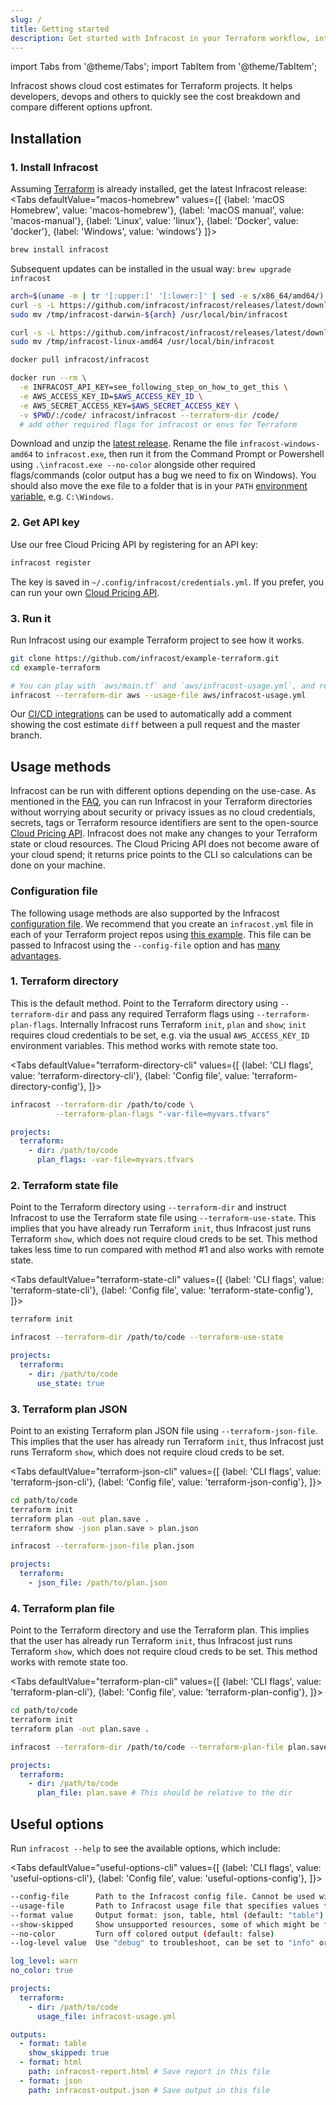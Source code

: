 ```yaml
---
slug: /
title: Getting started
description: Get started with Infracost in your Terraform workflow, integrate it into your pull requests and CI pipeline and view cost estimates for your AWS/Google cloud infrastructure.
---
```


import Tabs from '@theme/Tabs';
import TabItem from '@theme/TabItem';

Infracost shows cloud cost estimates for Terraform projects. It helps developers, devops and others to quickly see the cost breakdown and compare different options upfront.

## Installation

### 1. Install Infracost
Assuming [Terraform](https://www.terraform.io/downloads.html) is already installed, get the latest Infracost release:
<Tabs
  defaultValue="macos-homebrew"
  values={[
    {label: 'macOS Homebrew', value: 'macos-homebrew'},
    {label: 'macOS manual', value: 'macos-manual'},
    {label: 'Linux', value: 'linux'},
    {label: 'Docker', value: 'docker'},
    {label: 'Windows', value: 'windows'}
  ]}>
  <TabItem value="macos-homebrew">

  ```sh
  brew install infracost
  ```

  Subsequent updates can be installed in the usual way: `brew upgrade infracost`

  </TabItem>
  <TabItem value="macos-manual">

  ```sh
  arch=$(uname -m | tr '[:upper:]' '[:lower:]' | sed -e s/x86_64/amd64/) && \
  curl -s -L https://github.com/infracost/infracost/releases/latest/download/infracost-darwin-${arch}.tar.gz | tar xz -C /tmp && \
  sudo mv /tmp/infracost-darwin-${arch} /usr/local/bin/infracost
  ```

  </TabItem>
  <TabItem value="linux">

  ```sh
  curl -s -L https://github.com/infracost/infracost/releases/latest/download/infracost-linux-amd64.tar.gz | tar xz -C /tmp && \
  sudo mv /tmp/infracost-linux-amd64 /usr/local/bin/infracost
  ```

  </TabItem>
  <TabItem value="docker">

  ```sh
  docker pull infracost/infracost

  docker run --rm \
    -e INFRACOST_API_KEY=see_following_step_on_how_to_get_this \
    -e AWS_ACCESS_KEY_ID=$AWS_ACCESS_KEY_ID \
    -e AWS_SECRET_ACCESS_KEY=$AWS_SECRET_ACCESS_KEY \
    -v $PWD/:/code/ infracost/infracost --terraform-dir /code/
    # add other required flags for infracost or envs for Terraform
  ```

  </TabItem>
  <TabItem value="windows">

  Download and unzip the [latest release](https://github.com/infracost/infracost/releases/latest/download/infracost-windows-amd64.tar.gz). Rename the file `infracost-windows-amd64` to `infracost.exe`, then run it from the Command Prompt or Powershell using `.\infracost.exe --no-color` alongside other required flags/commands (color output has a bug we need to fix on Windows). You should also move the exe file to a folder that is in your `PATH` [environment variable](https://stackoverflow.com/questions/1618280/where-can-i-set-path-to-make-exe-on-windows), e.g. `C:\Windows`.

  </TabItem>
</Tabs>

### 2. Get API key
Use our free Cloud Pricing API by registering for an API key:
```sh
infracost register
```

The key is saved in `~/.config/infracost/credentials.yml`. If you prefer, you can run your own [Cloud Pricing API](faq#can-i-run-my-own-cloud-pricing-api).

### 3. Run it
Run Infracost using our example Terraform project to see how it works.

```sh
git clone https://github.com/infracost/example-terraform.git
cd example-terraform

# You can play with `aws/main.tf` and `aws/infracost-usage.yml`, and re-run infracost to compare costs
infracost --terraform-dir aws --usage-file aws/infracost-usage.yml
```

Our [CI/CD integrations](integrations) can be used to automatically add a comment showing the cost estimate `diff` between a pull request and the master branch.

## Usage methods

Infracost can be run with different options depending on the use-case. As mentioned in the [FAQ](/docs/faq), you can run Infracost in your Terraform directories without worrying about security or privacy issues as no cloud credentials, secrets, tags or Terraform resource identifiers are sent to the open-source [Cloud Pricing API](https://github.com/infracost/cloud-pricing-api). Infracost does not make any changes to your Terraform state or cloud resources. The Cloud Pricing API does not become aware of your cloud spend; it returns price points to the CLI so calculations can be done on your machine.

### Configuration file

The following usage methods are also supported by the Infracost [configuration file](/docs/config_file). We recommend that you create an `infracost.yml` file in each of your Terraform project repos using [this example](https://github.com/infracost/infracost/blob/master/infracost-example.yml). This file can be passed to Infracost using the `--config-file` option and has [many advantages](/docs/config_file#advantages).

### 1. Terraform directory

This is the default method. Point to the Terraform directory using `--terraform-dir` and pass any required Terraform flags using `--terraform-plan-flags`. Internally Infracost runs Terraform `init`, `plan` and `show`; `init` requires cloud credentials to be set, e.g. via the usual `AWS_ACCESS_KEY_ID` environment variables. This method works with remote state too.

<Tabs
  defaultValue="terraform-directory-cli"
  values={[
    {label: 'CLI flags', value: 'terraform-directory-cli'},
    {label: 'Config file', value: 'terraform-directory-config'},
  ]}>
  <TabItem value="terraform-directory-cli">

  ```sh
  infracost --terraform-dir /path/to/code \
            --terraform-plan-flags "-var-file=myvars.tfvars"
  ```

  </TabItem>
  <TabItem value="terraform-directory-config">

  ```yml
  projects:
    terraform:
      - dir: /path/to/code
        plan_flags: -var-file=myvars.tfvars
  ```

  </TabItem>
</Tabs>

### 2. Terraform state file

Point to the Terraform directory using `--terraform-dir` and instruct Infracost to use the Terraform state file using `--terraform-use-state`. This implies that you have already run Terraform `init`, thus Infracost just runs Terraform `show`, which does not require cloud creds to be set. This method takes less time to run compared with method #1 and also works with remote state.

<Tabs
  defaultValue="terraform-state-cli"
  values={[
    {label: 'CLI flags', value: 'terraform-state-cli'},
    {label: 'Config file', value: 'terraform-state-config'},
  ]}>
  <TabItem value="terraform-state-cli">

  ```sh
  terraform init

  infracost --terraform-dir /path/to/code --terraform-use-state
  ```

  </TabItem>
  <TabItem value="terraform-state-config">

  ```yml
  projects:
    terraform:
      - dir: /path/to/code
        use_state: true
  ```

  </TabItem>
</Tabs>

### 3. Terraform plan JSON

Point to an existing Terraform plan JSON file using `--terraform-json-file`. This implies that the user has already run Terraform `init`, thus Infracost just runs Terraform `show`, which does not require cloud creds to be set.

<Tabs
  defaultValue="terraform-json-cli"
  values={[
    {label: 'CLI flags', value: 'terraform-json-cli'},
    {label: 'Config file', value: 'terraform-json-config'},
  ]}>
  <TabItem value="terraform-json-cli">

  ```sh
  cd path/to/code
  terraform init
  terraform plan -out plan.save .
  terraform show -json plan.save > plan.json

  infracost --terraform-json-file plan.json
  ```

  </TabItem>
  <TabItem value="terraform-json-config">

  ```yml
  projects:
    terraform:
      - json_file: /path/to/plan.json
  ```

  </TabItem>
</Tabs>

### 4. Terraform plan file

Point to the Terraform directory and use the Terraform plan. This implies that the user has already run Terraform `init`, thus Infracost just runs Terraform `show`, which does not require cloud creds to be set. This method works with remote state too.

<Tabs
  defaultValue="terraform-plan-cli"
  values={[
    {label: 'CLI flags', value: 'terraform-plan-cli'},
    {label: 'Config file', value: 'terraform-plan-config'},
  ]}>
  <TabItem value="terraform-plan-cli">

  ```sh
  cd path/to/code
  terraform init
  terraform plan -out plan.save .

  infracost --terraform-dir /path/to/code --terraform-plan-file plan.save
  ```

  </TabItem>
  <TabItem value="terraform-plan-config">

  ```yml
  projects:
    terraform:
      - dir: /path/to/code
        plan_file: plan.save # This should be relative to the dir
  ```

  </TabItem>
</Tabs>

## Useful options

Run `infracost --help` to see the available options, which include:

<Tabs
  defaultValue="useful-options-cli"
  values={[
    {label: 'CLI flags', value: 'useful-options-cli'},
    {label: 'Config file', value: 'useful-options-config'},
  ]}>
  <TabItem value="useful-options-cli">

  ```sh
  --config-file      Path to the Infracost config file. Cannot be used with other flags
  --usage-file       Path to Infracost usage file that specifies values for usage-based resources
  --format value     Output format: json, table, html (default: "table")
  --show-skipped     Show unsupported resources, some of which might be free. Only for table and HTML output (default: false)
  --no-color         Turn off colored output (default: false)
  --log-level value  Use "debug" to troubleshoot, can be set to "info" or "warn" in CI/CD systems to reduce noise
  ```

  </TabItem>
  <TabItem value="useful-options-config">

  ```yml
  log_level: warn
  no_color: true

  projects:
    terraform:
      - dir: /path/to/code
        usage_file: infracost-usage.yml

  outputs:
    - format: table
      show_skipped: true
    - format: html
      path: infracost-report.html # Save report in this file
    - format: json
      path: infracost-output.json # Save output in this file
  ```

  </TabItem>
</Tabs>
